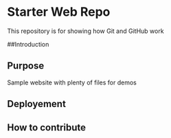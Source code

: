 # Starter Web Repo

This repository is for showing how Git and GitHub work

##Introduction


## Purpose

Sample website with plenty of files for demos

## Deployement


## How to contribute